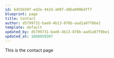 ```yaml
---
id: 6455b59f-ed2e-442d-a00f-d8ba090bdff7
blueprint: page
title: Contact
author: d5799731-bae0-4b13-878b-aad1a07f0be1
template: default
updated_by: d5799731-bae0-4b13-878b-aad1a07f0be1
updated_at: 1668950307
---
```

This is the contact page